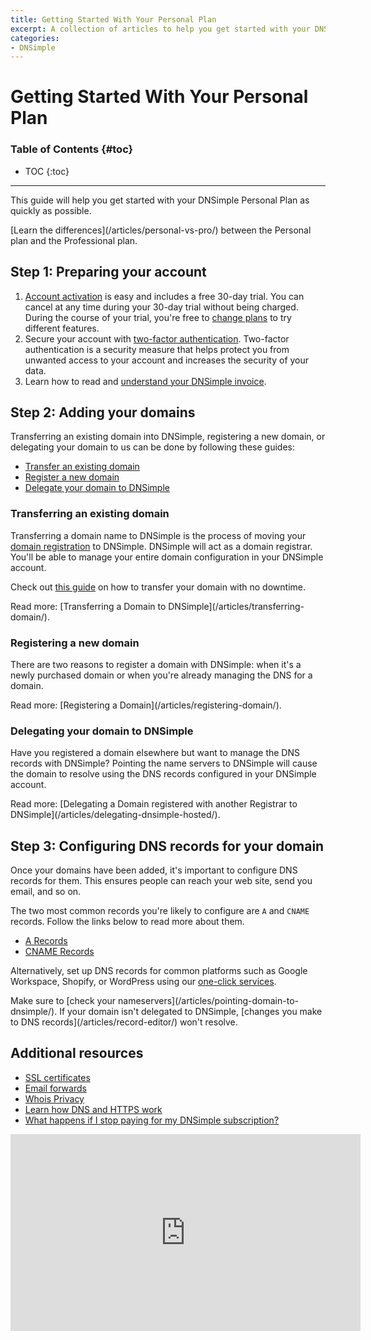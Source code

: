 ```yaml
---
title: Getting Started With Your Personal Plan
excerpt: A collection of articles to help you get started with your DNSimple Personal Plan quickly.
categories:
- DNSimple
---
```


# Getting Started With Your Personal Plan

### Table of Contents {#toc}

* TOC
{:toc}

---

This guide will help you get started with your DNSimple Personal Plan as quickly as possible.

<tip>
[Learn the differences](/articles/personal-vs-pro/) between the Personal plan and the Professional plan.
</tip>

## Step 1: Preparing your account

1. [Account activation](/articles/account-activation/) is easy and includes a free 30-day trial. You can cancel at any time during your 30-day trial without being charged. During the course of your trial, you're free to [change plans](/articles/changing-plans/) to try different features.
2. Secure your account with [two-factor authentication](/articles/two-factor-authentication/). Two-factor authentication is a security measure that helps protect you from unwanted access to your account and increases the security of your data.
3. Learn how to read and [understand your DNSimple invoice](/articles/understanding-invoice/).

## Step 2: Adding your domains

Transferring an existing domain into DNSimple, registering a new domain, or delegating your domain to us can be done by following these guides:

- [Transfer an existing domain](#transferring-an-existing-domain)
- [Register a new domain](#registering-a-new-domain)
- [Delegate your domain to DNSimple](#delegating-your-domain-to-dnsimple)

### Transferring an existing domain

Transferring a domain name to DNSimple is the process of moving your [domain registration](https://dnsimple.com/tlds) to DNSimple. DNSimple will act as a domain registrar. You'll be able to manage your entire domain configuration in your DNSimple account.

Check out [this guide](https://dnsimple.com/how-to-transfer-without-downtime) on how to transfer your domain with no downtime.

<info>
Read more: [Transferring a Domain to DNSimple](/articles/transferring-domain/).
</info>

### Registering a new domain

There are two reasons to register a domain with DNSimple: when it's a newly purchased domain or when you're already managing the DNS for a domain.

<info>
Read more: [Registering a Domain](/articles/registering-domain/).
</info>

### Delegating your domain to DNSimple

Have you registered a domain elsewhere but want to manage the DNS records with DNSimple? Pointing the name servers to DNSimple will cause the domain to resolve using the DNS records configured in your DNSimple account.

<info>
Read more: [Delegating a Domain registered with another Registrar to DNSimple](/articles/delegating-dnsimple-hosted/).
</info>

## Step 3: Configuring DNS records for your domain

Once your domains have been added, it's important to configure DNS records for them. This ensures people can reach your web site, send you email, and so on.

The two most common records you're likely to configure are `A` and `CNAME` records. Follow the links below to read more about them.

- [A Records](/articles/a-record/)
- [CNAME Records](/articles/cname-record/)

Alternatively, set up DNS records for common platforms such as Google Workspace, Shopify, or WordPress using our [one-click services](/articles/services/).

<note>
Make sure to [check your nameservers](/articles/pointing-domain-to-dnsimple/). If your domain isn't delegated to DNSimple, [changes you make to DNS records](/articles/record-editor/) won't resolve.
</note>

## Additional resources

- [SSL certificates](/articles/getting-started-ssl-certificates/)
- [Email forwards](/articles/email-forwarding/)
- [Whois Privacy](/articles/whois-privacy/)
- [Learn how DNS and HTTPS work](https://dnsimple.com/comics)
- [What happens if I stop paying for my DNSimple subscription?](/articles/what-happens-if-i-stop-paying/)


<center><iframe width="560" height="315" src="https://www.youtube.com/embed/3eqEl6scOvw" frameborder="0" allow="accelerometer; autoplay; clipboard-write; encrypted-media; gyroscope; picture-in-picture" allowfullscreen></iframe></center>
